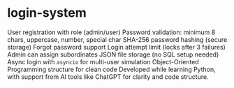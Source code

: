 # login-system
User registration with role (admin/user)
Password validation: minimum 8 chars, uppercase, number, special char
SHA-256 password hashing (secure storage)
Forgot password support
Login attempt limit (locks after 3 failures)
Admin can assign subordinates
JSON file storage (no SQL setup needed)
Async login with `asyncio` for multi-user simulation
Object-Oriented Programming structure for clean code
Developed while learning Python, with support from AI tools like ChatGPT for clarity and code structure.
